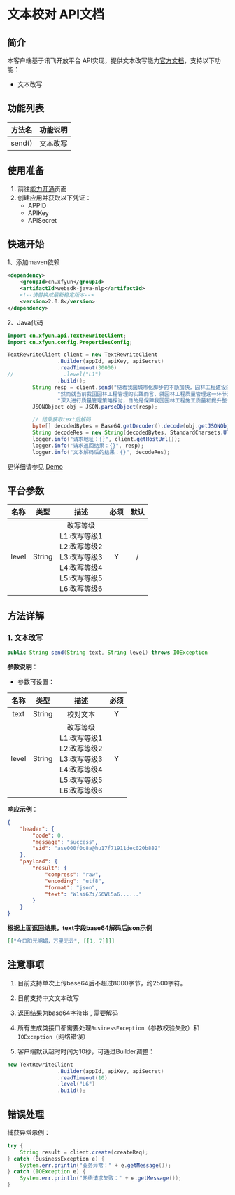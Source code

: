 # 文本校对 API文档

## 简介

本客户端基于讯飞开放平台 API实现，提供文本改写能力[官方文档](https://www.xfyun.cn/doc/nlp/textRewriting/API.html)，支持以下功能：

- 文本改写

## 功能列表

| 方法名 | 功能说明 |
| ------ | -------- |
| send() | 文本改写 |

## 使用准备

1. 前往[能力开通](https://www.xfyun.cn/services/textCorrectionOfficial)页面
2. 创建应用并获取以下凭证：
   - APPID 
   - APIKey
   - APISecret

## 快速开始

1、添加maven依赖

```xml
<dependency>
    <groupId>cn.xfyun</groupId>
    <artifactId>websdk-java-nlp</artifactId>
    <!--请替换成最新稳定版本-->
    <version>2.0.8</version>
</dependency>
```

2、Java代码

```java
import cn.xfyun.api.TextRewriteClient;
import cn.xfyun.config.PropertiesConfig;

TextRewriteClient client = new TextRewriteClient
                .Builder(appId, apiKey, apiSecret)
                .readTimeout(30000)
//                .level("L1")
                .build();
        String resp = client.send("随着我国城市化脚步的不断加快，园林工程建设的数量也在不断上升，城市对于园林工程的质量要求也随之上升，" +
                "然而就当前我国园林工程管理的实践而言，就园林工程质量管理这一环节还存在许多不足之处，本文在探讨园林工程质量内涵的基础上，" +
                "深入进行质量管理策略探讨，目的是保障我国园林工程施工质量和提升整体发展效率。", "L6");
        JSONObject obj = JSON.parseObject(resp);

        // 结果获取text后解码
        byte[] decodedBytes = Base64.getDecoder().decode(obj.getJSONObject("payload").getJSONObject("result").getString("text"));
        String decodeRes = new String(decodedBytes, StandardCharsets.UTF_8);
        logger.info("请求地址：{}", client.getHostUrl());
        logger.info("请求返回结果：{}", resp);
        logger.info("文本解码后的结果：{}", decodeRes);
```

更详细请参见 [Demo](https://github.com/iFLYTEK-OP/websdk-java-demo/blob/main/src/main/java/cn/xfyun/demo/nlp/TextRewriteClientApp.java)

## 平台参数

| 名称  |  类型  |                             描述                             | 必须 | 默认 |
| :---: | :----: | :----------------------------------------------------------: | :--: | :--: |
| level | String | 改写等级<br/>L1:改写等级1<br/>L2:改写等级2<br/>L3:改写等级3<br/>L4:改写等级4<br/>L5:改写等级5<br/>L6:改写等级6 |  Y   |  /   |

## 方法详解

### 1. 文本改写
```java
public String send(String text, String level) throws IOException
```
**参数说明**：

- 参数可设置：

| 名称  |  类型  |                             描述                             | 必须 |
| :---: | :----: | :----------------------------------------------------------: | :--: |
| text  | String |                           校对文本                           |  Y   |
| level | String | 改写等级<br/>L1:改写等级1<br/>L2:改写等级2<br/>L3:改写等级3<br/>L4:改写等级4<br/>L5:改写等级5<br/>L6:改写等级6 |  Y   |

**响应示例**：

```json
{
	"header": {
		"code": 0,
		"message": "success",
		"sid": "ase000f0c8a@hu17f71911dec020b882"
	},
	"payload": {
		"result": {
			"compress": "raw",
			"encoding": "utf8",
			"format": "json",
			"text": "W1si6Zi/56Wl5a6......"
		}
	}
}
```

**根据上面返回结果，text字段base64解码后json示例**

```json
[["今日阳光明媚，万里无云", [[1, 7]]]]
```

## 注意事项

1. 目前支持单次上传base64后不超过8000字节，约2500字符。

2. 目前支持中文文本改写

4. 返回结果为base64字符串 , 需要解码

5. 所有生成类接口都需要处理`BusinessException`（参数校验失败）和`IOException`（网络错误）

6. 客户端默认超时时间为10秒，可通过Builder调整：

```java
new TextRewriteClient
                .Builder(appId, apiKey, apiSecret)
                .readTimeout(10)
                .level("L6")
                .build();
```

## 错误处理
捕获异常示例：
```java
try {
    String result = client.create(createReq);
} catch (BusinessException e) {
    System.err.println("业务异常：" + e.getMessage());
} catch (IOException e) {
    System.err.println("网络请求失败：" + e.getMessage());
}
```
